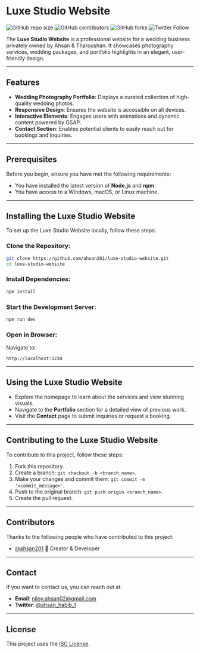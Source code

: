 # Luxe Studio Website

![GitHub repo size](https://img.shields.io/github/repo-size/ahsan201/Luxe-studio-website)
![GitHub contributors](https://img.shields.io/github/contributors/ahsan201/Luxe-studio-website)
![GitHub forks](https://img.shields.io/github/forks/ahsan201/Luxe-studio-website?style=social)
![Twitter Follow](https://img.shields.io/twitter/follow/ahsan_habib_1?style=social)

The **Luxe Studio Website** is a professional website for a wedding business privately owned by Ahsan & Tharoushan. It showcases photography services, wedding packages, and portfolio highlights in an elegant, user-friendly design.

---

## Features

- **Wedding Photography Portfolio**: Displays a curated collection of high-quality wedding photos.
- **Responsive Design**: Ensures the website is accessible on all devices.
- **Interactive Elements**: Engages users with animations and dynamic content powered by GSAP.
- **Contact Section**: Enables potential clients to easily reach out for bookings and inquiries.

---

## Prerequisites

Before you begin, ensure you have met the following requirements:

- You have installed the latest version of **Node.js** and **npm**.
- You have access to a Windows, macOS, or Linux machine.

---

## Installing the Luxe Studio Website

To set up the Luxe Studio Website locally, follow these steps:

### Clone the Repository:

```bash
git clone https://github.com/ahsan201/luxe-studio-website.git
cd luxe-studio-website
```

### Install Dependencies:

```bash
npm install
```

### Start the Development Server:

```bash
npm run dev
```

### Open in Browser:

Navigate to:

```
http://localhost:1234
```

---

## Using the Luxe Studio Website

- Explore the homepage to learn about the services and view stunning visuals.
- Navigate to the **Portfolio** section for a detailed view of previous work.
- Visit the **Contact** page to submit inquiries or request a booking.

---

## Contributing to the Luxe Studio Website

To contribute to this project, follow these steps:

1. Fork this repository.
2. Create a branch: `git checkout -b <branch_name>`.
3. Make your changes and commit them: `git commit -m '<commit_message>'`.
4. Push to the original branch: `git push origin <branch_name>`.
5. Create the pull request.

---

## Contributors

Thanks to the following people who have contributed to this project:

- [@ahsan201](https://github.com/ahsan201) 🚀 Creator & Developer

---

## Contact

If you want to contact us, you can reach out at:

- **Email**: [niloy.ahsan02@gmail.com](mailto:niloy.ahsan02@gmail.com)
- **Twitter**: [@ahsan_habib_1](https://x.com/ahsan_habib_1)

---

## License

This project uses the [ISC License](https://opensource.org/licenses/ISC).


